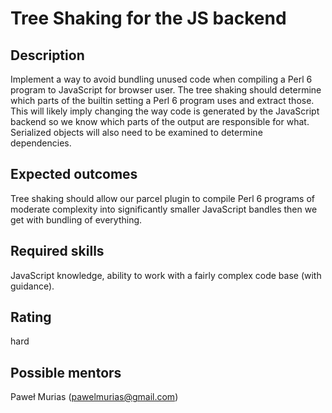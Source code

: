 Tree Shaking for the JS backend
==================================

Description
-----------

Implement a way to avoid bundling unused code when compiling a Perl 6 program to JavaScript for browser user.
The tree shaking should determine which parts of the builtin setting a Perl 6 program uses and extract those.
This will likely imply changing the way code is generated by the JavaScript backend so we know which parts of the output are responsible for what. Serialized objects will also need to be examined to determine dependencies.

Expected outcomes
-----------------

Tree shaking should allow our parcel plugin to compile Perl 6 programs of moderate complexity into 
significantly smaller JavaScript bandles then we get with bundling of everything.

Required skills
---------------

JavaScript knowledge, ability to work with a fairly complex code base (with guidance).

Rating
------

hard

Possible mentors
----------------

Paweł Murias (pawelmurias@gmail.com)
